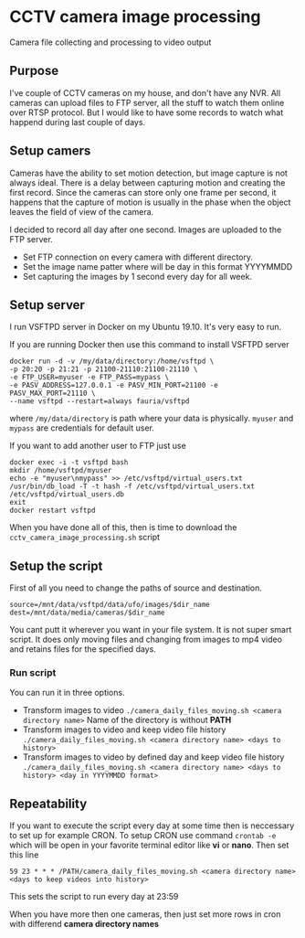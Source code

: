 # CCTV camera image processing
Camera file collecting and processing to video output

## Purpose
I've couple of CCTV cameras on my house, and don't have any NVR. All cameras can upload files to FTP server, all the stuff to watch them online over RTSP protocol.
But I would like to have some records to watch what happend during last couple of days.

## Setup camers
Cameras have the ability to set motion detection, but image capture is not always ideal. 
There is a delay between capturing motion and creating the first record. 
Since the cameras can store only one frame per second, it happens that the capture of motion is usually in the phase when the object leaves the field of view of the camera.

I decided to record all day after one second. Images are uploaded to the FTP server.
- Set FTP connection on every camera with different directory.
- Set the image name patter where will be day in this format YYYYMMDD
- Set capturing the images by 1 second every day for all week.

## Setup server
I run VSFTPD server in Docker on my Ubuntu 19.10. It's very easy to run.

If you are running Docker then use this command to install VSFTPD server
```
docker run -d -v /my/data/directory:/home/vsftpd \
-p 20:20 -p 21:21 -p 21100-21110:21100-21110 \
-e FTP_USER=myuser -e FTP_PASS=mypass \
-e PASV_ADDRESS=127.0.0.1 -e PASV_MIN_PORT=21100 -e PASV_MAX_PORT=21110 \
--name vsftpd --restart=always fauria/vsftpd
```
where ```/my/data/directory``` is path where your data is physically. ```myuser``` and ```mypass``` are credentials for default user.

If you want to add another user to FTP just use
```
docker exec -i -t vsftpd bash
mkdir /home/vsftpd/myuser
echo -e "myuser\nmypass" >> /etc/vsftpd/virtual_users.txt
/usr/bin/db_load -T -t hash -f /etc/vsftpd/virtual_users.txt /etc/vsftpd/virtual_users.db
exit
docker restart vsftpd
```
When you have done all of this, then is time to download the ```cctv_camera_image_processing.sh``` script

## Setup the script
First of all you need to change the paths of source and destination.
```
source=/mnt/data/vsftpd/data/ufo/images/$dir_name
dest=/mnt/data/media/cameras/$dir_name
```
You cant putt it wherever you want in your file system. It is not super smart script. 
It does only moving files and changing from images to mp4 video and retains files for the specified days.

### Run script
You can run it in three options.
- Transform images to video ```./camera_daily_files_moving.sh <camera directory name>``` Name of the directory is without **PATH**
- Transform images to video and keep video file history ```./camera_daily_files_moving.sh <camera directory name> <days to history>```
- Transform images to video by defined day and keep video file history ```./camera_daily_files_moving.sh <camera directory name> <days to history> <day in YYYYMMDD format>```

## Repeatability
If you want to execute the script every day at some time then is neccessary to set up for example CRON.
To setup CRON use command ```crontab -e``` which will be open in your favorite terminal editor like **vi** or **nano**.
Then set this line
```
59 23 * * * /PATH/camera_daily_files_moving.sh <camera directory name> <days to keep videos into history>
```
This sets the script to run every day at 23:59

When you have more then one cameras, then just set more rows in cron with differend **camera directory names**

